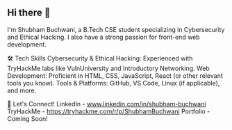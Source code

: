 ## Hi there 👋

I'm Shubham Buchwani, a B.Tech CSE student specializing in Cybersecurity and Ethical Hacking. I also have a strong passion for front-end web development.

🛠️ Tech Skills
Cybersecurity & Ethical Hacking: Experienced with TryHackMe labs like VulnUniversity and Introductory Networking.
Web Development: Proficient in HTML, CSS, JavaScript, React (or other relevant tools you know).
Tools & Platforms: GitHub, VS Code, Linux (if applicable), and more.

🔗 Let's Connect!
LinkedIn - www.linkedin.com/in/shubham-buchwani
TryHackMe - https://tryhackme.com/r/p/ShubhamBuchwani
Portfolio - Coming Soon!
